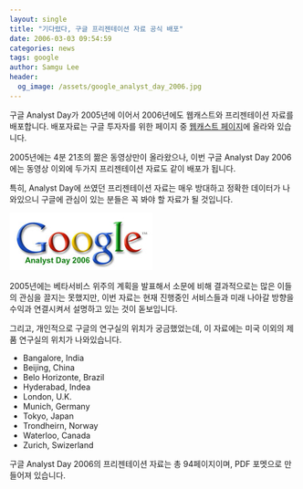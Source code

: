 ```yaml
---
layout: single
title: "기다렸다, 구글 프리젠테이션 자료 공식 배포"
date: 2006-03-03 09:54:59
categories: news
tags: google
author: Samgu Lee
header:
  og_image: /assets/google_analyst_day_2006.jpg
---
```


구글 Analyst Day가 2005년에 이어서 2006년에도 웹캐스트와 프리젠테이션 자료를 배포합니다. 배포자료는 구글 투자자를 위한 페이지 중 [웹캐스트 페이지](http://investor.google.com/webcast.html)에 올라와 있습니다.

2005년에는 4분 21초의 짦은 동영상만이 올라왔으나, 이번 구글 Analyst Day 2006에는 동영상 이외에 두가지 프리젠테이션 자료도 같이 배포가 됩니다.

특히, Analyst Day에 쓰였던 프리젠테이션 자료는 매우 방대하고 정확한 데이터가 나와있으니 구글에 관심이 있는 분들은 꼭 봐야 할 자료가 될 것입니다.

![구글 Analyst Day 2006 로고](/assets/google_analyst_day_2006.jpg)

2005년에는 베타서비스 위주의 계획을 발표해서 소문에 비해 결과적으로는 많은 이들의 관심을 끌지는 못했지만, 이번 자료는 현재 진행중인 서비스들과 미래 나아갈 방향을 수익과 연결시켜서 설명하고 있는 것이 돋보입니다.

그리고, 개인적으로 구글의 연구실의 위치가 궁금했었는데, 이 자료에는 미국 이외의 제품 연구실의 위치가 나와있습니다.

- Bangalore, India
- Beijing, China
- Belo Horizonte, Brazil
- Hyderabad, Indea
- London, U.K.
- Munich, Germany
- Tokyo, Japan
- Trondheirn, Norway
- Waterloo, Canada
- Zurich, Swizerland

구글 Analyst Day 2006의 프리젠테이션 자료는 총 94페이지이며, PDF 포멧으로 만들어져 있습니다.
